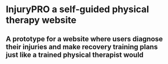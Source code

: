 # InjuryPRO a self-guided physical therapy website

## A prototype for a website where users diagnose their injuries and make recovery training plans just like a trained physical therapist would